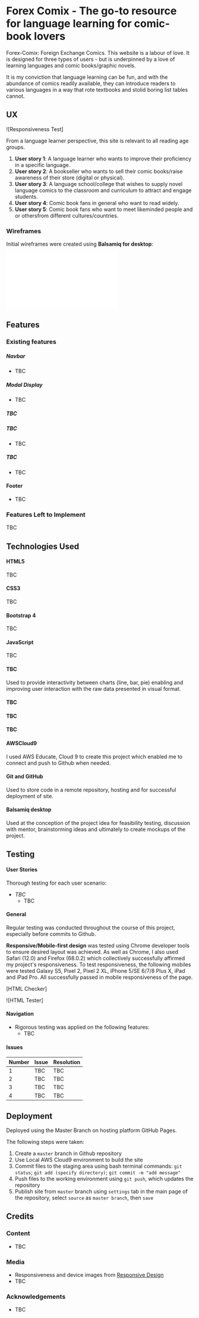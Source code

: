 # Forex Comix - The go-to resource for language learning for comic-book lovers

Forex-Comix: Foreign Exchange Comics. This website is a labour of love. It is designed for three types of users - but is underpinned by a love of learning languages and comic books/graphic novels.

It is my conviction that language learning can be fun, and with the abundance of comics readily available, they can introduce readers to various languages in a way that rote textbooks and stolid boring list tables cannot.

## UX

![Responsiveness Test]

From a language learner perspective, this site is relevant to all reading age groups.

1. **User story 1**: A language learner who wants to improve their proficiency in a specific language.
2. **User story 2**: A bookseller who wants to sell their comic books/raise awareness of their store (digital or physical).
3. **User story 3**: A language school/college that wishes to supply novel language comics to the classroom and curriculum to attract and engage students.
4. **User story 4**: Comic book fans in general who want to read widely.
5. **User story 5**: Comic book fans who want to meet likeminded people and or othersfrom different cultures/countries.

### Wireframes

Initial wireframes were created using **Balsamiq for desktop**:

![snip1.jpg](assets/images/wireframe/comix.final.pdf)


## Features

### Existing features

##### Navbar
- TBC

##### Modal Display
- TBC

##### TBC

##### TBC
- TBC

##### TBC
- TBC

#### Footer
- TBC

### Features Left to Implement

TBC

## Technologies Used

#### HTML5
TBC

#### CSS3
TBC

#### Bootstrap 4
TBC

#### JavaScript 
TBC

#### TBC
Used to provide interactivity between charts (line, bar, pie) enabling and improving user interaction with the raw data presented in visual format.

#### TBC

#### TBC

#### TBC

#### AWSCloud9
I used AWS Educate, Cloud 9 to create this project which enabled me to connect and push to Github when needed.

#### Git and GitHub
Used to store code in a remote repository, hosting and for successful deployment of site.

#### Balsamiq desktop
Used at the conception of the project idea for feasibility testing, discussion with mentor, brainstorming ideas and ultimately to create mockups of the project.


## Testing

#### User Stories

Thorough testing for each user scenario:

- *TBC*
  * TBC

#### General

Regular testing was conducted throughout the course of this project, especially before commits to Github.

**Responsive/Mobile-first design** was tested using Chrome developer tools to ensure desired layout was achieved. As well as Chrome, I also used Safari (12.0) and Firefox (68.0.2) which collectively successfully affirmed my project's responsiveness.
To test responsiveness, the following mobiles were tested Galaxy S5, Pixel 2, Pixel 2 XL, iPhone 5/SE 6/7/8 Plus X, iPad and iPad Pro. All successfully passed in mobile responsiveness of the page.

[HTML Checker]

![HTML Tester]

#### Navigation

* Rigorous testing was applied on the following features:
  - TBC

#### Issues


| Number | Issue            | Resolution   |
|--------|------------------|--------------|
|  1  | TBC  | TBC  |
|  2  | TBC  | TBC  |
|  3  | TBC  | TBC  |
|  4  | TBC  | TBC  |

## Deployment

Deployed using the Master Branch on hosting platform GitHub Pages. 

The following steps were taken:

  1. Create a `master` branch in Github repository 
  2. Use Local AWS Cloud9 environment to build the site
  3. Commit files to the staging area using bash terminal commands: `git status`; `git add (specify directory)`; `git commit -m "add message"`
  4. Push files to the working environment using `git push`, which updates the repository
  5. Publish site from `master` branch using `settings` tab in the main page of the repository, select `source` as `master branch`, then `save`


## Credits

### Content

* TBC

### Media

* Responsiveness and device images from [Responsive Design](http://ami.responsivedesign.is/)
* TBC

### Acknowledgements

* TBC

